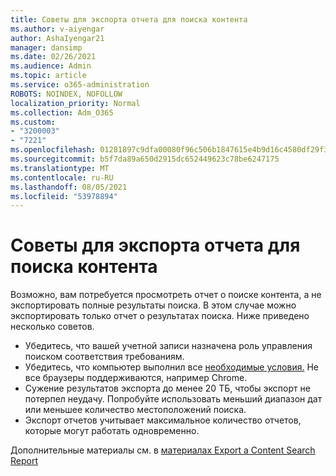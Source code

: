 ```yaml
---
title: Советы для экспорта отчета для поиска контента
ms.author: v-aiyengar
author: AshaIyengar21
manager: dansimp
ms.date: 02/26/2021
ms.audience: Admin
ms.topic: article
ms.service: o365-administration
ROBOTS: NOINDEX, NOFOLLOW
localization_priority: Normal
ms.collection: Adm_O365
ms.custom:
- "3200003"
- "7221"
ms.openlocfilehash: 01281897c9dfa00080f96c506b1847615e4b9d16c4580df29f36c9ba18950682
ms.sourcegitcommit: b5f7da89a650d2915dc652449623c78be6247175
ms.translationtype: MT
ms.contentlocale: ru-RU
ms.lasthandoff: 08/05/2021
ms.locfileid: "53978894"
---
```

# <a name="tips-for-exporting-a-report-for-content-search"></a>Советы для экспорта отчета для поиска контента

Возможно, вам потребуется просмотреть отчет о поиске контента, а не экспортировать полные результаты поиска. В этом случае можно экспортировать только отчет о результатах поиска. Ниже приведено несколько советов.

- Убедитесь, что вашей учетной записи назначена роль управления поиском соответствия требованиям.
- Убедитесь, что компьютер выполнил все [необходимые условия.](https://go.microsoft.com/fwlink/?linkid=2102407) Не все браузеры поддерживаются, например Chrome.
- Сужение результатов экспорта до менее 20 ТБ, чтобы экспорт не потерпел неудачу. Попробуйте использовать меньший диапазон дат или меньшее количество местоположений поиска.
- Экспорт отчетов учитывает максимальное количество отчетов, которые могут работать одновременно.

Дополнительные материалы см. в [материалах Export a Content Search Report](https://go.microsoft.com/fwlink/?linkid=2102409)